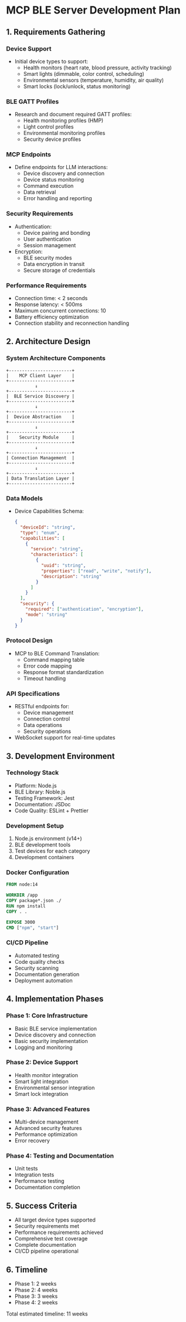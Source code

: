 # MCP BLE Server Development Plan

## 1. Requirements Gathering

### Device Support
- Initial device types to support:
  - Health monitors (heart rate, blood pressure, activity tracking)
  - Smart lights (dimmable, color control, scheduling)
  - Environmental sensors (temperature, humidity, air quality)
  - Smart locks (lock/unlock, status monitoring)

### BLE GATT Profiles
- Research and document required GATT profiles:
  - Health monitoring profiles (HMP)
  - Light control profiles
  - Environmental monitoring profiles
  - Security device profiles

### MCP Endpoints
- Define endpoints for LLM interactions:
  - Device discovery and connection
  - Device status monitoring
  - Command execution
  - Data retrieval
  - Error handling and reporting

### Security Requirements
- Authentication:
  - Device pairing and bonding
  - User authentication
  - Session management
- Encryption:
  - BLE security modes
  - Data encryption in transit
  - Secure storage of credentials

### Performance Requirements
- Connection time: < 2 seconds
- Response latency: < 500ms
- Maximum concurrent connections: 10
- Battery efficiency optimization
- Connection stability and reconnection handling

## 2. Architecture Design

### System Architecture Components
```
+------------------------+
|    MCP Client Layer    |
+------------------------+
           ↓
+------------------------+
|  BLE Service Discovery |
+------------------------+
           ↓
+------------------------+
|  Device Abstraction    |
+------------------------+
           ↓
+------------------------+
|    Security Module     |
+------------------------+
           ↓
+------------------------+
| Connection Management  |
+------------------------+
           ↓
+------------------------+
| Data Translation Layer |
+------------------------+
```

### Data Models
- Device Capabilities Schema:
  ```json
  {
    "deviceId": "string",
    "type": "enum",
    "capabilities": [
      {
        "service": "string",
        "characteristics": [
          {
            "uuid": "string",
            "properties": ["read", "write", "notify"],
            "description": "string"
          }
        ]
      }
    ],
    "security": {
      "required": ["authentication", "encryption"],
      "mode": "string"
    }
  }
  ```

### Protocol Design
- MCP to BLE Command Translation:
  - Command mapping table
  - Error code mapping
  - Response format standardization
  - Timeout handling

### API Specifications
- RESTful endpoints for:
  - Device management
  - Connection control
  - Data operations
  - Security operations
- WebSocket support for real-time updates

## 3. Development Environment

### Technology Stack
- Platform: Node.js
- BLE Library: Noble.js
- Testing Framework: Jest
- Documentation: JSDoc
- Code Quality: ESLint + Prettier

### Development Setup
1. Node.js environment (v14+)
2. BLE development tools
3. Test devices for each category
4. Development containers

### Docker Configuration
```dockerfile
FROM node:14

WORKDIR /app
COPY package*.json ./
RUN npm install
COPY . .

EXPOSE 3000
CMD ["npm", "start"]
```

### CI/CD Pipeline
- Automated testing
- Code quality checks
- Security scanning
- Documentation generation
- Deployment automation

## 4. Implementation Phases

### Phase 1: Core Infrastructure
- Basic BLE service implementation
- Device discovery and connection
- Basic security implementation
- Logging and monitoring

### Phase 2: Device Support
- Health monitor integration
- Smart light integration
- Environmental sensor integration
- Smart lock integration

### Phase 3: Advanced Features
- Multi-device management
- Advanced security features
- Performance optimization
- Error recovery

### Phase 4: Testing and Documentation
- Unit tests
- Integration tests
- Performance testing
- Documentation completion

## 5. Success Criteria
- All target device types supported
- Security requirements met
- Performance requirements achieved
- Comprehensive test coverage
- Complete documentation
- CI/CD pipeline operational

## 6. Timeline
- Phase 1: 2 weeks
- Phase 2: 4 weeks
- Phase 3: 3 weeks
- Phase 4: 2 weeks

Total estimated timeline: 11 weeks 